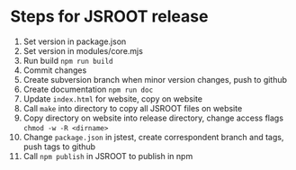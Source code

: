 # Steps for JSROOT release

1. Set version in package.json
2. Set version in modules/core.mjs
3. Run build `npm run build`
4. Commit changes
5. Create subversion branch when minor version changes, push to github
6. Create documentation `npm run doc`
7. Update `index.html` for website, copy on website
8. Call `make` into directory to copy all JSROOT files on website
9. Copy directory on website into release directory, change access flags `chmod -w -R <dirname>`
10. Change `package.json` in jstest, create correspondent branch and tags, push tags to github
11. Call `npm publish` in JSROOT to publish in npm
